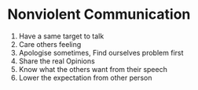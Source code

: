 # **Nonviolent** Communication
1. Have a same target to talk
2. Care  others feeling
3. Apologise sometimes, Find ourselves problem first
4. Share the real Opinions
5. Know what the others want from their speech
6. Lower the expectation from other person
